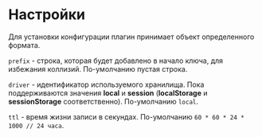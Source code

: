 # Настройки

Для установки конфигурации плагин принимает объект определенного формата.

`prefix` - строка, которая будет добавлено в начало ключа, для избежания коллизий. По-умолчанию пустая строка.

`driver` - идентификатор используемого хранилища. Пока поддерживаются значения **local** и **session** (**localStorage** и **sessionStorage** соответственно). По-умолчанию `local`.

`ttl` - время жизни записи в секундах. По-умолчанию `60 * 60 * 24 * 1000 // 24 часа`.
